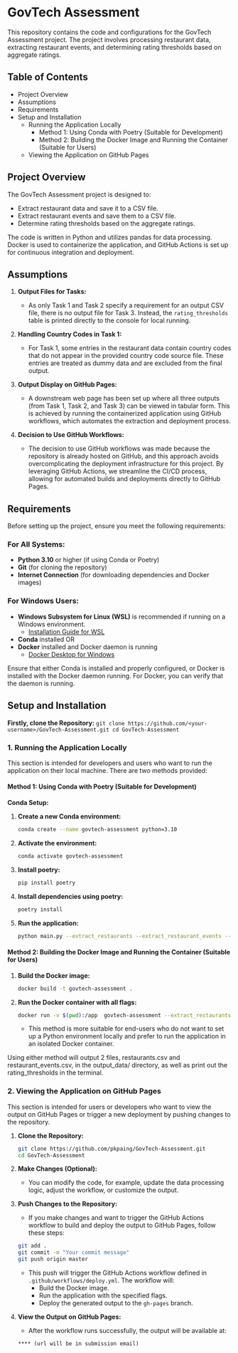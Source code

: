 # GovTech Assessment

This repository contains the code and configurations for the GovTech Assessment project. The project involves processing restaurant data, extracting restaurant events, and determining rating thresholds based on aggregate ratings.

## Table of Contents
- Project Overview
- Assumptions
- Requirements
- Setup and Installation
  - Running the Application Locally
    - Method 1: Using Conda with Poetry (Suitable for Development)
    - Method 2: Building the Docker Image and Running the Container (Suitable for Users)
  - Viewing the Application on GitHub Pages


## Project Overview

The GovTech Assessment project is designed to:
- Extract restaurant data and save it to a CSV file.
- Extract restaurant events and save them to a CSV file.
- Determine rating thresholds based on the aggregate ratings.

The code is written in Python and utilizes pandas for data processing. Docker is used to containerize the application, and GitHub Actions is set up for continuous integration and deployment.

## Assumptions

1. **Output Files for Tasks:**
   - As only Task 1 and Task 2 specify a requirement for an output CSV file, there is no output file for Task 3. Instead, the `rating_thresholds` table is printed directly to the console for local running.

2. **Handling Country Codes in Task 1:**
   - For Task 1, some entries in the restaurant data contain country codes that do not appear in the provided country code source file. These entries are treated as dummy data and are excluded from the final output.

3. **Output Display on GitHub Pages:**
   - A downstream web page has been set up where all three outputs (from Task 1, Task 2, and Task 3) can be viewed in tabular form. This is achieved by running the containerized application using GitHub workflows, which automates the extraction and deployment process.

4. **Decision to Use GitHub Workflows:**
   - The decision to use GitHub workflows was made because the repository is already hosted on GitHub, and this approach avoids overcomplicating the deployment infrastructure for this project. By leveraging GitHub Actions, we streamline the CI/CD process, allowing for automated builds and deployments directly to GitHub Pages.


## Requirements

Before setting up the project, ensure you meet the following requirements:

### For All Systems:
- **Python 3.10** or higher (if using Conda or Poetry)
- **Git** (for cloning the repository)
- **Internet Connection** (for downloading dependencies and Docker images)

### For Windows Users:
- **Windows Subsystem for Linux (WSL)** is recommended if running on a Windows environment.
  - [Installation Guide for WSL](https://docs.microsoft.com/en-us/windows/wsl/install)
- **Conda** installed OR
- **Docker** installed and Docker daemon is running
  - [Docker Desktop for Windows](https://www.docker.com/products/docker-desktop)

Ensure that either Conda is installed and properly configured, or Docker is installed with the Docker daemon running. For Docker, you can verify that the daemon is running.

## Setup and Installation

**Firstly, clone the Repository:**
    ```
    git clone https://github.com/<your-username>/GovTech-Assessment.git
    cd GovTech-Assessment
    ```

### 1. Running the Application Locally

This section is intended for developers and users who want to run the application on their local machine. There are two methods provided:

#### Method 1: Using Conda with Poetry (Suitable for Development)

**Conda Setup:**

1. **Create a new Conda environment:**
    ```bash
    conda create --name govtech-assessment python=3.10
    ```
2. **Activate the environment:**
    ```bash
    conda activate govtech-assessment
    ```
3. **Install poetry:**
    ```bash
    pip install poetry
    ```
4. **Install dependencies using poetry:**
    ```bash
    poetry install
    ```
5. **Run the application:**
    ```bash
    python main.py --extract_restaurants --extract_restaurant_events --determine_rating_thresholds --local
    ```

#### Method 2: Building the Docker Image and Running the Container (Suitable for Users)

1. **Build the Docker image:**
    ```bash
    docker build -t govtech-assessment .
    ```
2. **Run the Docker container with all flags:**
    ```bash
    docker run -v $(pwd):/app  govtech-assessment --extract_restaurants --extract_restaurant_events --determine_rating_thresholds --local
    ```
    
   - This method is more suitable for end-users who do not want to set up a Python environment locally and prefer to run the application in an isolated Docker container.

Using either method will output 2 files, restaurants.csv and restaurant_events.csv, in the output_data/ directory, as well as print out the rating_thresholds in the terminal.

### 2. Viewing the Application on GitHub Pages

This section is intended for users or developers who want to view the output on GitHub Pages or trigger a new deployment by pushing changes to the repository.

1. **Clone the Repository:**
    ```bash
    git clone https://github.com/pkpaing/GovTech-Assessment.git
    cd GovTech-Assessment
    ```

2. **Make Changes (Optional):**
   - You can modify the code, for example, update the data processing logic, adjust the workflow, or customize the output.

3. **Push Changes to the Repository:**
   - If you make changes and want to trigger the GitHub Actions workflow to build and deploy the output to GitHub Pages, follow these steps:
   
    ```bash
    git add .
    git commit -m "Your commit message"
    git push origin master
    ```

   - This push will trigger the GitHub Actions workflow defined in `.github/workflows/deploy.yml`. The workflow will:
     - Build the Docker image.
     - Run the application with the specified flags.
     - Deploy the generated output to the `gh-pages` branch.

4. **View the Output on GitHub Pages:**
   - After the workflow runs successfully, the output will be available at:
   ```text
   **** (url will be in submission email)
